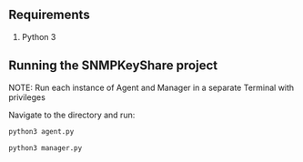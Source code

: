 ## Requirements

1. Python 3

## Running the SNMPKeyShare project

NOTE: Run each instance of Agent and Manager in a separate Terminal with privileges

Navigate to the directory and run:
```bash
python3 agent.py
```
```bash
python3 manager.py
```
